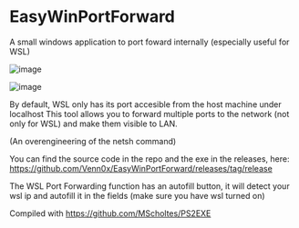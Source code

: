 # EasyWinPortForward
A small windows application to port foward internally (especially useful for WSL)

![image](https://github.com/user-attachments/assets/653771f8-4b9c-45e7-bc67-9460f14d67a3)

![image](https://github.com/user-attachments/assets/9d9e7357-cd72-45ea-a58d-9614fbe231e1)


By default, WSL only has its port accesible from the host machine under localhost
This tool allows you to forward multiple ports to the network (not only for WSL) and make them visible to LAN.

(An overengineering of the netsh command)

You can find the source code in the repo and the exe in the releases, here: https://github.com/Venn0x/EasyWinPortForward/releases/tag/release

The WSL Port Forwarding function has an autofill button, it will detect your wsl ip and autofill it in the fields (make sure you have wsl turned on)

Compiled with https://github.com/MScholtes/PS2EXE
